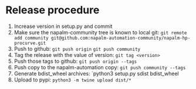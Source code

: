Release procedure
=================

1. Increase version in setup.py and commit
2. Make sure the napalm-community tree is known to local git:
   `git remote add community git@github.com:napalm-automation-community/napalm-hp-procurve.git`
3. Push to github:
   `git push origin`
   `git push community`
4. Tag the release with the value of version: `git tag <version>`
5. Push those tags to github: `git push origin --tags`
6. Push copy to the napalm-automation copy:
   `git push community --tags`
7. Generate bdist_wheel archives: `python3 setup.py sdist bdist_wheel
8. Upload to pypi: `python3 -m twine upload dist/*`
